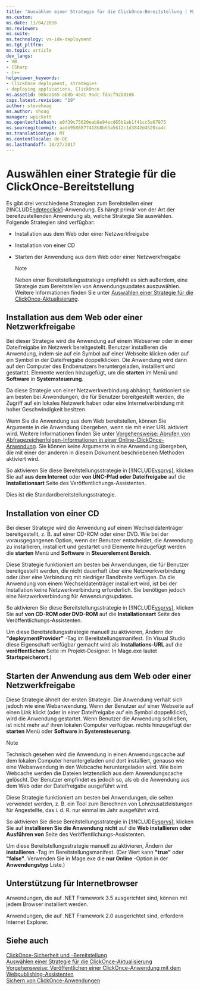 ```yaml
---
title: "Auswählen einer Strategie für die ClickOnce-Bereitstellung | Microsoft Docs"
ms.custom: 
ms.date: 11/04/2016
ms.reviewer: 
ms.suite: 
ms.technology: vs-ide-deployment
ms.tgt_pltfrm: 
ms.topic: article
dev_langs:
- VB
- CSharp
- C++
helpviewer_keywords:
- ClickOnce deployment, strategies
- deploying applications, ClickOnce
ms.assetid: 98bcab65-ab8b-4ed1-9adc-fdacf92b8106
caps.latest.revision: "19"
author: stevehoag
ms.author: shoag
manager: wpickett
ms.openlocfilehash: e0f39c75620eab8e94ecd65b1ab1f41cc5e67875
ms.sourcegitcommit: aadb9588877418b8b55a5612c1d3842d4520ca4c
ms.translationtype: MT
ms.contentlocale: de-DE
ms.lasthandoff: 10/27/2017
---
```

# <a name="choosing-a-clickonce-deployment-strategy"></a>Auswählen einer Strategie für die ClickOnce-Bereitstellung
Es gibt drei verschiedene Strategien zum Bereitstellen einer [!INCLUDE[ndptecclick](../deployment/includes/ndptecclick_md.md)]-Anwendung. Es hängt primär von der Art der bereitzustellenden Anwendung ab, welche Strategie Sie auswählen. Folgende Strategien sind verfügbar:  
  
-   Installation aus dem Web oder einer Netzwerkfreigabe  
  
-   Installation von einer CD  
  
-   Starten der Anwendung aus dem Web oder einer Netzwerkfreigabe  
  
    > [!NOTE]
    >  Neben einer Bereitstellungsstrategie empfiehlt es sich außerdem, eine Strategie zum Bereitstellen von Anwendungsupdates auszuwählen. Weitere Informationen finden Sie unter [Auswählen einer Strategie für die ClickOnce-Aktualisierung](../deployment/choosing-a-clickonce-update-strategy.md).  
  
## <a name="install-from-the-web-or-a-network-share"></a>Installation aus dem Web oder einer Netzwerkfreigabe  
 Bei dieser Strategie wird die Anwendung auf einem Webserver oder in einer Dateifreigabe im Netzwerk bereitgestellt. Benutzer installieren die Anwendung, indem sie auf ein Symbol auf einer Webseite klicken oder auf ein Symbol in der Dateifreigabe doppelklicken. Die Anwendung wird dann auf den Computer des Endbenutzers heruntergeladen, installiert und gestartet. Elemente werden hinzugefügt, um die **starten** im Menü und **Software** in **Systemsteuerung**.  
  
 Da diese Strategie von einer Netzwerkverbindung abhängt, funktioniert sie am besten bei Anwendungen, die für Benutzer bereitgestellt werden, die Zugriff auf ein lokales Netzwerk haben oder eine Internetverbindung mit hoher Geschwindigkeit besitzen.  
  
 Wenn Sie die Anwendung aus dem Web bereitstellen, können Sie Argumente in die Anwendung übergeben, wenn sie mit einer URL aktiviert wird. Weitere Informationen finden Sie unter [Vorgehensweise: Abrufen von Abfragezeichenfolgen-Informationen in einer Online-ClickOnce-Anwendung](../deployment/how-to-retrieve-query-string-information-in-an-online-clickonce-application.md). Sie können keine Argumente in eine Anwendung übergeben, die mit einer der anderen in diesem Dokument beschriebenen Methoden aktiviert wird.  
  
 So aktivieren Sie diese Bereitstellungsstrategie in [!INCLUDE[vsprvs](../code-quality/includes/vsprvs_md.md)], klicken Sie auf **aus dem Internet** oder **von UNC-Pfad oder Dateifreigabe** auf die **Installationsart** Seite des Veröffentlichungs-Assistenten.  
  
 Dies ist die Standardbereitstellungsstrategie.  
  
## <a name="install-from-a-cd"></a>Installation von einer CD  
 Bei dieser Strategie wird die Anwendung auf einem Wechseldatenträger bereitgestellt, z. B. auf einer CD-ROM oder einer DVD. Wie bei der vorausgegangenen Option, wenn der Benutzer entscheidet, die Anwendung zu installieren, installiert und gestartet und Elemente hinzugefügt werden die **starten** Menü und **Software** in **Steuerelement Bereich**.  
  
 Diese Strategie funktioniert am besten bei Anwendungen, die für Benutzer bereitgestellt werden, die nicht dauerhaft über eine Netzwerkverbindung oder über eine Verbindung mit niedriger Bandbreite verfügen. Da die Anwendung von einem Wechseldatenträger installiert wird, ist bei der Installation keine Netzwerkverbindung erforderlich. Sie benötigen jedoch eine Netzwerkverbindung für Anwendungsupdates.  
  
 So aktivieren Sie diese Bereitstellungsstrategie in [!INCLUDE[vsprvs](../code-quality/includes/vsprvs_md.md)], klicken Sie auf **von CD-ROM oder DVD-ROM** auf die **Installationsart** Seite des Veröffentlichungs-Assistenten.  
  
 Um diese Bereitstellungsstrategie manuell zu aktivieren, Ändern der **"deploymentProvider"** -Tag im Bereitstellungsmanifest. (In Visual Studio diese Eigenschaft verfügbar gemacht wird als **Installations-URL** auf die **veröffentlichen** Seite im Projekt-Designer. In Mage.exe lautet **Startspeicherort**.)  
  
## <a name="start-the-application-from-the-web-or-a-network-share"></a>Starten der Anwendung aus dem Web oder einer Netzwerkfreigabe  
 Diese Strategie ähnelt der ersten Strategie. Die Anwendung verhält sich jedoch wie eine Webanwendung. Wenn der Benutzer auf einer Webseite auf einen Link klickt (oder in einer Dateifreigabe auf ein Symbol doppelklickt), wird die Anwendung gestartet. Wenn Benutzer die Anwendung schließen, ist nicht mehr auf ihren lokalen Computer verfügbar. nichts hinzugefügt der **starten** Menü oder **Software** in **Systemsteuerung**.  
  
> [!NOTE]
>  Technisch gesehen wird die Anwendung in einen Anwendungscache auf dem lokalen Computer heruntergeladen und dort installiert, genauso wie eine Webanwendung in den Webcache heruntergeladen wird. Wie beim Webcache werden die Dateien letztendlich aus dem Anwendungscache gelöscht. Der Benutzer empfindet es jedoch so, als ob die Anwendung aus dem Web oder der Dateifreigabe ausgeführt wird.  
  
 Diese Strategie funktioniert am besten bei Anwendungen, die selten verwendet werden, z. B. ein Tool zum Berechnen von Lohnzusatzleistungen für Angestellte, das i. d. R. nur einmal im Jahr ausgeführt wird.  
  
 So aktivieren Sie diese Bereitstellungsstrategie in [!INCLUDE[vsprvs](../code-quality/includes/vsprvs_md.md)], klicken Sie auf **installieren Sie die Anwendung nicht** auf die **Web installieren oder Ausführen von** Seite des Veröffentlichungs-Assistenten.  
  
 Um diese Bereitstellungsstrategie manuell zu aktivieren, Ändern der **installieren** -Tag im Bereitstellungsmanifest. (Der Wert kann **"true"** oder **"false"**. Verwenden Sie in Mage.exe die **nur Online** -Option in der **Anwendungstyp** Liste.)  
  
## <a name="web-browser-support"></a>Unterstützung für Internetbrowser  
 Anwendungen, die auf .NET Framework 3.5 ausgerichtet sind, können mit jedem Browser installiert werden.  
  
 Anwendungen, die auf .NET Framework 2.0 ausgerichtet sind, erfordern Internet Explorer.  
  
## <a name="see-also"></a>Siehe auch  
 [ClickOnce-Sicherheit und -Bereitstellung](../deployment/clickonce-security-and-deployment.md)   
 [Auswählen einer Strategie für die ClickOnce-Aktualisierung](../deployment/choosing-a-clickonce-update-strategy.md)   
 [Vorgehensweise: Veröffentlichen einer ClickOnce-Anwendung mit dem Webpublishing-Assistenten](../deployment/how-to-publish-a-clickonce-application-using-the-publish-wizard.md)   
 [Sichern von ClickOnce-Anwendungen](../deployment/securing-clickonce-applications.md)